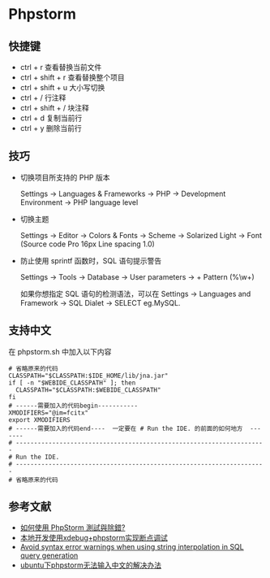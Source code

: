 # Phpstorm

## 快捷键

- ctrl + r 查看替换当前文件
- ctrl + shift + r 查看替换整个项目
- ctrl + shift + u 大小写切换
- ctrl + / 行注释
- ctrl + shift + / 块注释
- ctrl + d 复制当前行
- ctrl + y 删除当前行

## 技巧

- 切换项目所支持的 PHP 版本

  Settings -> Languages & Frameworks -> PHP -> Development Environment -> PHP language level

- 切换主题

  Settings -> Editor -> Colors & Fonts -> Scheme -> Solarized Light -> Font (Source code Pro 16px  Line spacing 1.0)

- 防止使用 sprintf 函数时，SQL 语句提示警告
	
	Settings -> Tools -> Database -> User parameters -> + Pattern (\%\w+) 

	如果你想指定 SQL 语句的检测语法，可以在 Settings -> Languages and Framework -> SQL Dialet -> SELECT eg.MySQL.

## 支持中文

在 phpstorm.sh 中加入以下内容

```shell
# 省略原来的代码
CLASSPATH="$CLASSPATH:$IDE_HOME/lib/jna.jar"
if [ -n "$WEBIDE_CLASSPATH" ]; then
  CLASSPATH="$CLASSPATH:$WEBIDE_CLASSPATH"
fi
# ------需要加入的代码begin-----------
XMODIFIERS="@im=fcitx"
export XMODIFIERS
# ------需要加入的代码end----  一定要在 # Run the IDE. 的前面的如何地方  -------
# ---------------------------------------------------------------------
# Run the IDE.
# ---------------------------------------------------------------------
# 省略原来的代码
```

## 参考文献

- [如何使用 PhpStorm 測試與除錯?](http://oomusou.io/phpstorm/phpstorm-debug-testing/)
- [本地开发使用xdebug+phpstorm实现断点调试](http://www.ekan001.com/articles/27)
- [Avoid syntax error warnings when using string interpolation in SQL query generation](http://stackoverflow.com/questions/25529608/avoid-syntax-error-warnings-when-using-string-interpolation-in-sql-query-generat)
- [ubuntu下phpstorm无法输入中文的解决办法](http://blog.csdn.net/sakurallj/article/details/52181084)
